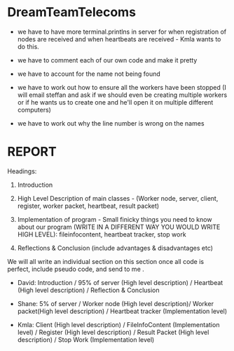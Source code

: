 DreamTeamTelecoms
=================
- we have to have more terminal.printlns in server for when registration of nodes are received and when heartbeats are received - Kmla wants to do this.

- we have to comment each of our own code and make it pretty

- we have to account for the name not being found

- we have to work out how to ensure all the workers have been stopped (I will email steffan and ask if we should even be 
creating multiple workers or if he wants us to create one and he'll open it on multiple different computers)

- we have to work out why the line number is wrong on the names


REPORT
===============
Headings:

1. Introduction

2. High Level Description of main classes - (Worker node, server, client, register, worker packet, heartbeat, result packet)  

3. Implementation of program - Small finicky things you need to know about our program (WRITE IN A DIFFERENT WAY YOU WOULD WRITE HIGH LEVEL): fileinfocontent, heartbeat tracker, stop work

4. Reflections & Conclusion (include advantages & disadvantages etc)


We will all write an individual section on this section once all code is perfect, include pseudo code, and send to me .
- David: Introduction / 95% of server (High level description) / Heartbeat (High level description) / Reflection & Conclusion

- Shane: 5% of server / Worker node (High level description)/  Worker packet(High level description) / Heartbeat tracker (Implementation level)

- Kmla: Client (High level description) / FileInfoContent (Implementation level) / Register (High level description) / Result Packet (High level description) / Stop Work (Implementation level)

